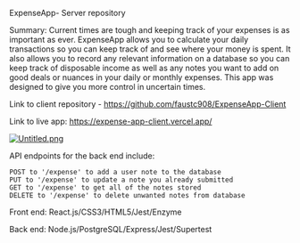 ExpenseApp- Server repository

Summary: Current times are tough and keeping track of your expenses is as important as ever.  ExpenseApp allows you to calculate your daily transactions so you can keep track of and see where your money is spent.  It also allows you to record any relevant information on a database so you can keep track of disposable income as well as any notes you want to add on good deals or nuances in your daily or monthly expenses.  This app was designed to give you more control in uncertain times.

Link to client repository - https://github.com/faustc908/ExpenseApp-Client

Link to live app: https://expense-app-client.vercel.app/

[![Untitled.png](https://i.postimg.cc/Vk5BFZ3h/Untitled.png)](https://postimg.cc/18hqmBR0)

API endpoints for the back end include:

    POST to '/expense' to add a user note to the database
    PUT to '/expense' to update a note you already submitted
    GET to '/expense' to get all of the notes stored
    DELETE to '/expense' to delete unwanted notes from database

Front end:
React.js/CSS3/HTML5/Jest/Enzyme

Back end:
Node.js/PostgreSQL/Express/Jest/Supertest
